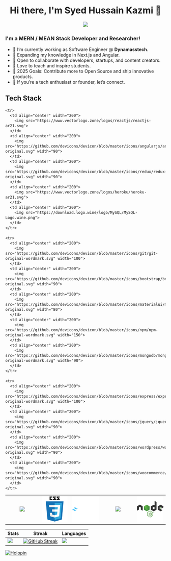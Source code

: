 <body>
  <div align="center">
    <h1>Hi there, I'm Syed Hussain Kazmi 👋</h1>
  </div>

  <p align="center">
    <a href="https://github.com/Muhammad-Daniyal-1">
      <img src="https://readme-typing-svg.herokuapp.com?lines=MERN+%2F+MEAN+Stack+Developer;Full+Stack+Developer;JavaScript+%26+TypeScript;React+%2F+Next.js;Angular+%2F+Node.js;Express+%2F+MongoDB&center=true&width=520&height=50">
    </a>
  </p>

  <h3>I'm a MERN / MEAN Stack Developer and Researcher!</h3>
  <ul>
    <li>🔭 I’m currently working as Software Engineer @ <b>Dynamasstech</b>.</li>
    <li>🌱 Expanding my knowledge in Next.js and Angular.</li>
    <li>👯 Open to collaborate with developers, startups, and content creators.</li>
    <li>📢 Love to teach and inspire students.</li>
    <li>🥅 2025 Goals: Contribute more to Open Source and ship innovative products.</li>
    <li>💎 If you’re a tech enthusiast or founder, let’s connect.</li>
  </ul>

  <h2>Tech Stack</h2>
  <table width="80%">
    <tr>
      <td align="center" width="200">
        <img src="https://upload.wikimedia.org/wikipedia/commons/thumb/3/38/HTML5_Badge.svg/600px-HTML5_Badge.svg.png" width="70">
      </td>
      <td align="center" width="200">
        <img src="https://raw.githubusercontent.com/devicons/devicon/0d6c64dbbf311879f7d563bfc3ccf559f9ed111c/icons/css3/css3-original-wordmark.svg" width="80">
      </td>
      <td align="center" width="200">
        <img src="https://github.com/devicons/devicon/blob/master/icons/tailwindcss/tailwindcss-original-wordmark.svg" width="170">
      </td>
      <td align="center" width="200">
        <img src="https://github.com/abranhe/programming-languages-logos/blob/master/src/javascript/javascript.svg" width="90">
      </td>
      <td align="center" width="200">
        <img src="https://github.com/devicons/devicon/blob/master/icons/nodejs/nodejs-original-wordmark.svg">
      </td>
    </tr>

    <tr>
      <td align="center" width="200">
        <img src="https://www.vectorlogo.zone/logos/reactjs/reactjs-ar21.svg">
      </td>
      <td align="center" width="200">
        <img src="https://github.com/devicons/devicon/blob/master/icons/angularjs/angularjs-original.svg" width="90">
      </td>
      <td align="center" width="200">
        <img src="https://github.com/devicons/devicon/blob/master/icons/redux/redux-original.svg" width="90">
      </td>
      <td align="center" width="200">
        <img src="https://www.vectorlogo.zone/logos/heroku/heroku-ar21.svg">
      </td>
      <td align="center" width="200">
        <img src="https://download.logo.wine/logo/MySQL/MySQL-Logo.wine.png">
      </td>
    </tr>

    <tr>
      <td align="center" width="200">
        <img src="https://github.com/devicons/devicon/blob/master/icons/git/git-original-wordmark.svg" width="100">
      </td>
      <td align="center" width="200">
        <img src="https://github.com/devicons/devicon/blob/master/icons/bootstrap/bootstrap-original.svg" width="90">
      </td>
      <td align="center" width="200">
        <img src="https://github.com/devicons/devicon/blob/master/icons/materialui/materialui-original.svg" width="80">
      </td>
      <td align="center" width="200">
        <img src="https://github.com/devicons/devicon/blob/master/icons/npm/npm-original-wordmark.svg" width="150">
      </td>
      <td align="center" width="200">
        <img src="https://github.com/devicons/devicon/blob/master/icons/mongodb/mongodb-original-wordmark.svg" width="90">
      </td>
    </tr>

    <tr>
      <td align="center" width="200">
        <img src="https://github.com/devicons/devicon/blob/master/icons/express/express-original-wordmark.svg" width="100">
      </td>
      <td align="center" width="200">
        <img src="https://github.com/devicons/devicon/blob/master/icons/jquery/jquery-original.svg" width="90">
      </td>
      <td align="center" width="200">
        <img src="https://github.com/devicons/devicon/blob/master/icons/wordpress/wordpress-original.svg" width="90">
      </td>
      <td align="center" width="200">
        <img src="https://github.com/devicons/devicon/blob/master/icons/woocommerce/woocommerce-original.svg" width="90">
      </td>
    </tr>
  </table>

  <p>
  </p>

  | Stats | Streak | Languages |
  |---|---|---|
  | ![](https://github-profile-summary-cards.vercel.app/api/cards/stats?username=Muhammad-Daniyal-1&theme=gruvbox) | [![GitHub Streak](https://streak-stats.demolab.com/?user=Muhammad-Daniyal-1&theme=gruvbox&hide_border=true&border_radius=32&date_format=j%20M%5B%20Y%5D&ring=888888)](https://git.io/streak-stats) | ![](https://github-profile-summary-cards.vercel.app/api/cards/repos-per-language?username=Muhammad-Daniyal-1&theme=gruvbox) |

  [![Holopin](https://holopin.me/muhammaddaniyal1)](https://holopin.io/@muhammaddaniyal1)
</body>

